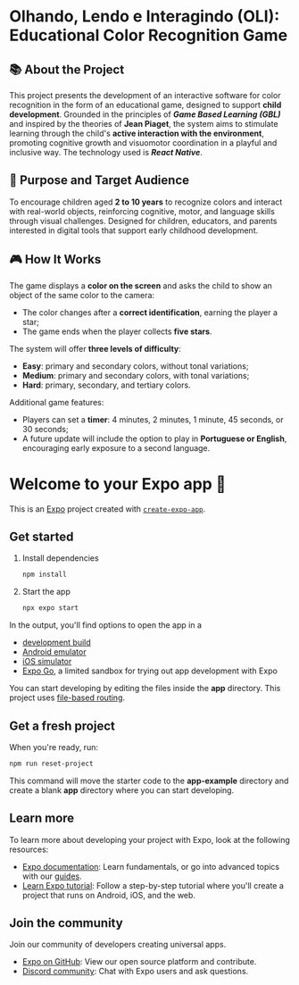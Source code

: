 # Olhando, Lendo e Interagindo (OLI): Educational Color Recognition Game

## 📚 About the Project

This project presents the development of an interactive software for color recognition in the form of an educational game, designed to support **child development**. Grounded in the principles of ***Game Based Learning (GBL)*** and inspired by the theories of **Jean Piaget**, the system aims to stimulate learning through the child's **active interaction with the environment**, promoting cognitive growth and visuomotor coordination in a playful and inclusive way. The technology used is ***React Native***.

## 📍 Purpose and Target Audience

To encourage children aged **2 to 10 years** to recognize colors and interact with real-world objects, reinforcing cognitive, motor, and language skills through visual challenges. Designed for children, educators, and parents interested in digital tools that support early childhood development.

## 🎮 How It Works

The game displays a **color on the screen** and asks the child to show an object of the same color to the camera:

- The color changes after a **correct identification**, earning the player a star;
- The game ends when the player collects **five stars**.

The system will offer **three levels of difficulty**:

- **Easy**: primary and secondary colors, without tonal variations;
- **Medium**: primary and secondary colors, with tonal variations;
- **Hard**: primary, secondary, and tertiary colors.

Additional game features:

- Players can set a **timer**: 4 minutes, 2 minutes, 1 minute, 45 seconds, or 30 seconds;
- A future update will include the option to play in **Portuguese or English**, encouraging early exposure to a second language.
# Welcome to your Expo app 👋

This is an [Expo](https://expo.dev) project created with [`create-expo-app`](https://www.npmjs.com/package/create-expo-app).

## Get started

1. Install dependencies

   ```bash
   npm install
   ```

2. Start the app

   ```bash
   npx expo start
   ```

In the output, you'll find options to open the app in a

- [development build](https://docs.expo.dev/develop/development-builds/introduction/)
- [Android emulator](https://docs.expo.dev/workflow/android-studio-emulator/)
- [iOS simulator](https://docs.expo.dev/workflow/ios-simulator/)
- [Expo Go](https://expo.dev/go), a limited sandbox for trying out app development with Expo

You can start developing by editing the files inside the **app** directory. This project uses [file-based routing](https://docs.expo.dev/router/introduction).

## Get a fresh project

When you're ready, run:

```bash
npm run reset-project
```

This command will move the starter code to the **app-example** directory and create a blank **app** directory where you can start developing.

## Learn more

To learn more about developing your project with Expo, look at the following resources:

- [Expo documentation](https://docs.expo.dev/): Learn fundamentals, or go into advanced topics with our [guides](https://docs.expo.dev/guides).
- [Learn Expo tutorial](https://docs.expo.dev/tutorial/introduction/): Follow a step-by-step tutorial where you'll create a project that runs on Android, iOS, and the web.

## Join the community

Join our community of developers creating universal apps.

- [Expo on GitHub](https://github.com/expo/expo): View our open source platform and contribute.
- [Discord community](https://chat.expo.dev): Chat with Expo users and ask questions.
